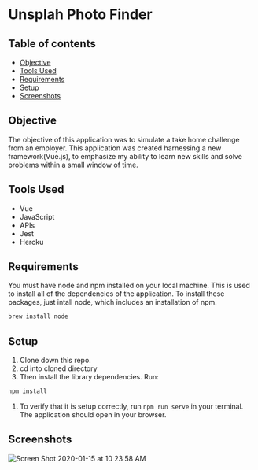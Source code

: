 # Unsplah Photo Finder

## Table of contents
* [Objective](#Objective)
* [Tools Used](#Tools-Used)
* [Requirements](#Requirements)
* [Setup](#Setup)
* [Screenshots](#Screenshots) 

## Objective
  The objective of this application was to simulate a take home challenge from an employer. This application was created harnessing a new framework(Vue.js), to emphasize my ability to learn new skills and solve problems within a small window of time.
## Tools Used

- Vue
- JavaScript
- APIs
- Jest
- Heroku

## Requirements

You must have node and npm installed on your local machine. This is used to install all of the dependencies of the application. To install these packages, just intall node, which includes an installation of npm.

```bash
brew install node
```

## Setup

1. Clone down this repo.
1. cd into cloned directory
1. Then install the library dependencies. Run:

```bash
npm install
```
1. To verify that it is setup correctly, run `npm run serve` in your terminal. The application should open in your browser.

## Screenshots

![Screen Shot 2020-01-15 at 10 23 58 AM](https://user-images.githubusercontent.com/25031031/72456074-2fc57500-3781-11ea-91c2-4b2043ed9bce.png)
